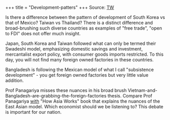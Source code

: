 +++
title = "Development-patters"
+++
Source: [TW](https://threads-web.vercel.app/threads/1597652601507827712)


Is there a difference between the pattern of development of South Korea vs that of Mexico? Taiwan vs Thailand? There is a distinct difference and broad-brushing such diverse countries as examples of "free trade", "open to FDI" does not offer much insight.

Japan, South Korea and Taiwan followed what can only be termed their Swadeshi model, emphasizing domestic savings and investment, mercantalist export policy, with consumer goods imports restricted. To this day, you will not find many foreign owned factories in these countries.

Bangladesh is following the Mexican model of what I call "subsistence development" - you get foreign owned factories but very little value addition.

Prof Panagariya misses these nuances in his broad brush Vietnam-and-Bangladesh-are-grabbing-the-foreign-factories thesis. Compare Prof Panagariya [with](https://t.co/MRchRzaXHs) "How Asia Works" book that explains the nuances of the East Asian model. Which economist should we be listening to? This debate is important for our nation. 